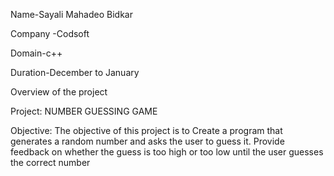 Name-Sayali Mahadeo Bidkar

Company -Codsoft

Domain-c++

Duration-December to January

Overview of the project

Project:  NUMBER GUESSING GAME

Objective: The objective of this project is to Create a program that generates a random number and asks the
 user to guess it. Provide feedback on whether the guess is too
 high or too low until the user guesses the correct number
